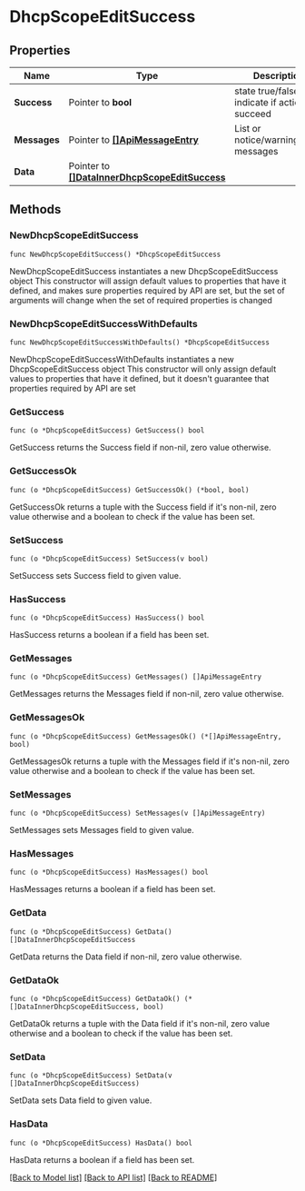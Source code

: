 # DhcpScopeEditSuccess

## Properties

Name | Type | Description | Notes
------------ | ------------- | ------------- | -------------
**Success** | Pointer to **bool** | state true/false indicate if action succeed | [optional] 
**Messages** | Pointer to [**[]ApiMessageEntry**](ApiMessageEntry.md) | List or notice/warning/error messages | [optional] 
**Data** | Pointer to [**[]DataInnerDhcpScopeEditSuccess**](DataInnerDhcpScopeEditSuccess.md) |  | [optional] 

## Methods

### NewDhcpScopeEditSuccess

`func NewDhcpScopeEditSuccess() *DhcpScopeEditSuccess`

NewDhcpScopeEditSuccess instantiates a new DhcpScopeEditSuccess object
This constructor will assign default values to properties that have it defined,
and makes sure properties required by API are set, but the set of arguments
will change when the set of required properties is changed

### NewDhcpScopeEditSuccessWithDefaults

`func NewDhcpScopeEditSuccessWithDefaults() *DhcpScopeEditSuccess`

NewDhcpScopeEditSuccessWithDefaults instantiates a new DhcpScopeEditSuccess object
This constructor will only assign default values to properties that have it defined,
but it doesn't guarantee that properties required by API are set

### GetSuccess

`func (o *DhcpScopeEditSuccess) GetSuccess() bool`

GetSuccess returns the Success field if non-nil, zero value otherwise.

### GetSuccessOk

`func (o *DhcpScopeEditSuccess) GetSuccessOk() (*bool, bool)`

GetSuccessOk returns a tuple with the Success field if it's non-nil, zero value otherwise
and a boolean to check if the value has been set.

### SetSuccess

`func (o *DhcpScopeEditSuccess) SetSuccess(v bool)`

SetSuccess sets Success field to given value.

### HasSuccess

`func (o *DhcpScopeEditSuccess) HasSuccess() bool`

HasSuccess returns a boolean if a field has been set.

### GetMessages

`func (o *DhcpScopeEditSuccess) GetMessages() []ApiMessageEntry`

GetMessages returns the Messages field if non-nil, zero value otherwise.

### GetMessagesOk

`func (o *DhcpScopeEditSuccess) GetMessagesOk() (*[]ApiMessageEntry, bool)`

GetMessagesOk returns a tuple with the Messages field if it's non-nil, zero value otherwise
and a boolean to check if the value has been set.

### SetMessages

`func (o *DhcpScopeEditSuccess) SetMessages(v []ApiMessageEntry)`

SetMessages sets Messages field to given value.

### HasMessages

`func (o *DhcpScopeEditSuccess) HasMessages() bool`

HasMessages returns a boolean if a field has been set.

### GetData

`func (o *DhcpScopeEditSuccess) GetData() []DataInnerDhcpScopeEditSuccess`

GetData returns the Data field if non-nil, zero value otherwise.

### GetDataOk

`func (o *DhcpScopeEditSuccess) GetDataOk() (*[]DataInnerDhcpScopeEditSuccess, bool)`

GetDataOk returns a tuple with the Data field if it's non-nil, zero value otherwise
and a boolean to check if the value has been set.

### SetData

`func (o *DhcpScopeEditSuccess) SetData(v []DataInnerDhcpScopeEditSuccess)`

SetData sets Data field to given value.

### HasData

`func (o *DhcpScopeEditSuccess) HasData() bool`

HasData returns a boolean if a field has been set.


[[Back to Model list]](../README.md#documentation-for-models) [[Back to API list]](../README.md#documentation-for-api-endpoints) [[Back to README]](../README.md)


